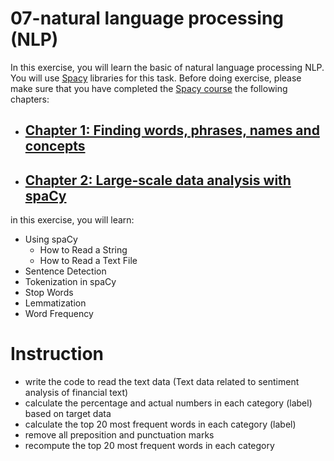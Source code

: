 
# 07-natural language processing (NLP)

In this exercise, you will learn the basic of natural language processing NLP. You will use [Spacy](https://spacy.io/) libraries for this task. Before doing exercise, please make sure that you have completed the 
 [Spacy course](https://course.spacy.io/en/) the following chapters: 
 * ## [Chapter 1: Finding words, phrases, names and concepts](https://course.spacy.io/en/chapter1)
 * ## [Chapter 2: Large-scale data analysis with spaCy](https://course.spacy.io/en/chapter2)
 in this exercise, you will learn:
-   Using spaCy
    -   How to Read a String
    -   How to Read a Text File
-   Sentence Detection
-   Tokenization in spaCy
-   Stop Words
-   Lemmatization
-   Word Frequency

# Instruction 
* write the code to read the text data (Text data related to sentiment analysis of financial text)
* calculate the percentage and actual numbers in each category (label) based on target data 
* calculate the top 20 most frequent words in each category (label)
* remove all preposition and punctuation marks
* recompute the top 20 most frequent words in each category 
